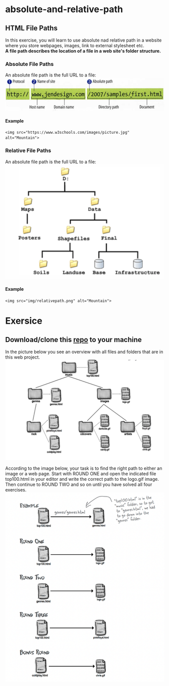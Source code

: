# absolute-and-relative-path

## HTML File Paths

In this exercise, you will learn to use absolute nad relative path in a website where you store webpages, images, link to external stylesheet etc.<br>
**A file path describes the location of a file in a web site's folder structure.**<br>

### Absolute File Paths

An absolute file path is the full URL to a file:<br>
![alt text](absolutepath.png)<br>

#### Example

`<img src="https://www.w3schools.com/images/picture.jpg" alt="Mountain">`

### Relative File Paths

An absolute file path is the full URL to a file:<br>
![alt text](relativepath.png)<br>

#### Example

`<img src="img/relativepath.png" alt="Mountain">`

# Exersice

## Download/clone this [repo](https://github.com/muratkilic1978/absolute-and-relative-path) to your machine

In the picture below you see an overview with all files and folders that are in this web project.<br>
![alt text](overview-of-folder-structure.png)<br>

According to the image below, your task is to find the right path to either an image or a web page. Start with ROUND ONE and open the indicated file top100.html in your editor and write the correct path to the logo.gif image. Then continue to ROUND TWO and so on until you have solved all four exercises.<br>
![alt text](fix-relative-path.png)<br>
